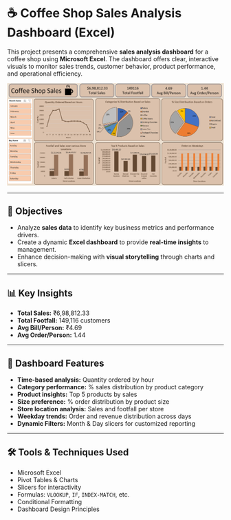 # ☕ Coffee Shop Sales Analysis Dashboard (Excel)

This project presents a comprehensive **sales analysis dashboard** for a coffee shop using **Microsoft Excel**. The dashboard offers clear, interactive visuals to monitor sales trends, customer behavior, product performance, and operational efficiency.

![Dashboard Preview](./Screenshot%202024-02-15%20143928.png)

---

## 📌 Objectives

- Analyze **sales data** to identify key business metrics and performance drivers.
- Create a dynamic **Excel dashboard** to provide **real-time insights** to management.
- Enhance decision-making with **visual storytelling** through charts and slicers.

---

## 📊 Key Insights

-  **Total Sales:** ₹6,98,812.33  
-  **Total Footfall:** 149,116 customers  
-  **Avg Bill/Person:** ₹4.69  
-  **Avg Order/Person:** 1.44  

---

## 🧠 Dashboard Features

- **Time-based analysis:** Quantity ordered by hour  
- **Category performance:** % sales distribution by product category  
- **Product insights:** Top 5 products by sales  
- **Size preference:** % order distribution by product size  
- **Store location analysis:** Sales and footfall per store  
- **Weekday trends:** Order and revenue distribution across days  
- **Dynamic Filters:** Month & Day slicers for customized reporting  

---

## 🛠 Tools & Techniques Used

- Microsoft Excel  
- Pivot Tables & Charts  
- Slicers for interactivity  
- Formulas: `VLOOKUP`, `IF`, `INDEX-MATCH`, etc.  
- Conditional Formatting  
- Dashboard Design Principles  



